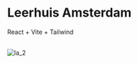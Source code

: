 # Leerhuis Amsterdam

React + Vite + Tailwind<br><br>

![la_2](https://github.com/Noud63/lha/assets/38325801/5ca913d2-e8fc-412e-824e-2b7cb7a98f45)

